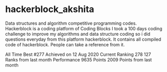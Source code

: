 # hackerblock_akshita
Data structures and algorithm competitive programming codes.
Hackerblock is a coding platform of Coding Blocks
I took a 100 days coding challenge to improve my algorithms and data structure coding so i did questions everyday from this platform hackerblock.
It contains all compiled code of hackerblock. People can take a reference from it.


All Time Best
#277
Achieved on 12 Aug 2020
Current Ranking
278
127 Ranks from last month
Performance
9635 Points
2009 Points from last month

